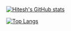 [![Hitesh's GitHub stats](https://github-readme-stats.vercel.app/api?username=Hitesh2022&theme=outrun&show_icons=true)](https://github.com/Hitesh2022/github-readme-stats)

[![Top Langs](https://github-readme-stats.vercel.app/api/top-langs/?username=Hitesh2022&langs_count=8)](https://github.com/Hitesh2022/github-readme-stats)

